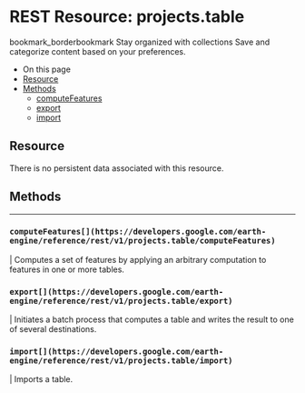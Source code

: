  
#  REST Resource: projects.table
bookmark_borderbookmark Stay organized with collections  Save and categorize content based on your preferences. 
  * On this page
  * [Resource](https://developers.google.com/earth-engine/reference/rest/v1/projects.table#resource)
  * [Methods](https://developers.google.com/earth-engine/reference/rest/v1/projects.table#methods)
    * [computeFeatures](https://developers.google.com/earth-engine/reference/rest/v1/projects.table#computefeatures)
    * [export](https://developers.google.com/earth-engine/reference/rest/v1/projects.table#export)
    * [import](https://developers.google.com/earth-engine/reference/rest/v1/projects.table#import)


## Resource
There is no persistent data associated with this resource.
## Methods  
---  
### `computeFeatures[](https://developers.google.com/earth-engine/reference/rest/v1/projects.table/computeFeatures)`
|  Computes a set of features by applying an arbitrary computation to features in one or more tables.  
### `export[](https://developers.google.com/earth-engine/reference/rest/v1/projects.table/export)`
|  Initiates a batch process that computes a table and writes the result to one of several destinations.  
### `import[](https://developers.google.com/earth-engine/reference/rest/v1/projects.table/import)`
|  Imports a table.  
